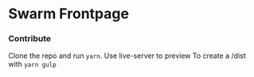 # Swarm Frontpage

### Contribute

Clone the repo and run `yarn`.
Use live-server to preview
To create a /dist with `yarn gulp`
